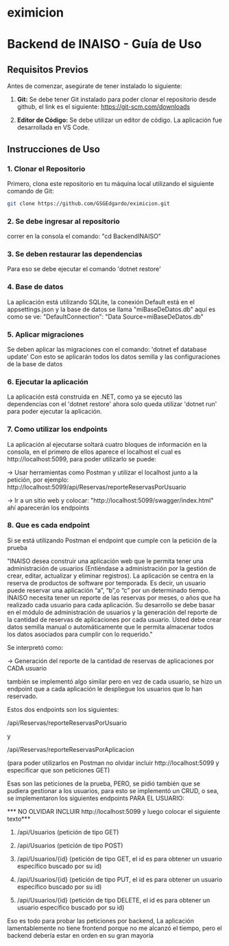 # eximicion

# Backend de INAISO - Guía de Uso

## Requisitos Previos

Antes de comenzar, asegúrate de tener instalado lo siguiente:


1. **Git:** Se debe tener Git instalado para poder clonar el repositorio desde github, el link es el siguiente: https://git-scm.com/downloads

2. **Editor de Código:** Se debe utilizar un editor de código. La aplicación fue desarrollada en VS Code.

## Instrucciones de Uso

### 1. Clonar el Repositorio

Primero, clona este repositorio en tu máquina local utilizando el siguiente comando de Git:

```bash
git clone https://github.com/GSGEdgardo/eximicion.git
```

### 2. Se debe ingresar al repositorio 
correr en la consola el comando: "cd BackendINAISO"

### 3. Se deben restaurar las dependencias

Para eso se debe ejecutar el comando 'dotnet restore'

### 4. Base de datos

La aplicación está utilizando SQLite, la conexión Default está en el appsettings.json y la base de datos se llama "miBaseDeDatos.db"
aquí es como se ve:  "DefaultConnection": "Data Source=miBaseDeDatos.db"

### 5. Aplicar migraciones

Se deben aplicar las migraciones con el comando: 'dotnet ef database update'
Con esto se aplicarán todos los datos semilla y las configuraciones de la base de datos

### 6. Ejecutar la aplicación

La aplicación está construida en .NET, como ya se ejecutó las dependencias con el 'dotnet restore' ahora solo queda utilizar 'dotnet run' para poder ejecutar la aplicación.

### 7. Como utilizar los endpoints

La aplicación al ejecutarse soltará cuatro bloques de información en la consola, en el primero de ellos aparece el localhost el cual es http://localhost:5099, para poder utilizarlo se puede:

-> Usar herramientas como Postman y utilizar el localhost junto a la petición, por ejemplo: http://localhost:5099/api/Reservas/reporteReservasPorUsuario 

-> Ir a un sitio web y colocar: "http://localhost:5099/swagger/index.html" ahí aparecerán los endpoints

### 8. Que es cada endpoint

Si se está utilizando Postman el endpoint que cumple con la petición de la prueba 

"INAISO desea construir una aplicación web que le permita tener una administración de usuarios
(Entiéndase a administración por la gestión de crear, editar, actualizar y eliminar registros). La aplicación
se centra en la reserva de productos de software por temporada. Es decir, un usuario puede reservar una
aplicación “a”, “b”,o “c” por un determinado tiempo. INAISO necesita tener un reporte de las reservas por
meses, o años que ha realizado cada usuario para cada aplicación. Su desarrollo se debe basar en el
módulo de administración de usuarios y la generación del reporte de la cantidad de reservas de
aplicaciones por cada usuario. Usted debe crear datos semilla manual o automáticamente que le permita
almacenar todos los datos asociados para cumplir con lo requerido."

Se interpretó como:

-> Generación del reporte de la cantidad de reservas de aplicaciones por CADA usuario

también se implementó algo similar pero en vez de cada usuario, se hizo un endpoint que a cada aplicación le despliegue los usuarios que lo han reservado.

Estos dos endpoints son los siguientes:

/api/Reservas/reporteReservasPorUsuario

y

/api/Reservas/reporteReservasPorAplicacion

(para poder utilizarlos en Postman no olvidar incluir http://localhost:5099 y especificar que son peticiones GET)


Esas son las peticiones de la prueba, PERO, se pidió también que se pudiera gestionar a los usuarios, para esto se implementó un CRUD,
o sea, se implementaron los siguientes endpoints PARA EL USUARIO:

*** NO OLVIDAR INCLUIR http://localhost:5099 y luego colocar el siguiente texto***

1. /api/Usuarios (petición de tipo GET)

2. /api/Usuarios (petición de tipo POST)

3. /api/Usuarios/{id} (petición de tipo GET, el id es para obtener un usuario específico buscado por su id)

4. /api/Usuarios/{id} (petición de tipo PUT, el id es para obtener un usuario específico buscado por su id)

5. /api/Usuarios/{id} (petición de tipo DELETE, el id es para obtener un usuario específico buscado por su id)

Eso es todo para probar las peticiones por backend, La aplicación lamentablemente no tiene frontend porque no me alcanzó el tiempo, pero el backend debería estar en orden en su gran mayoría